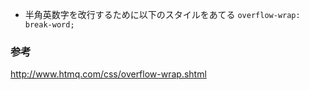 - 半角英数字を改行するために以下のスタイルをあてる
`overflow-wrap: break-word;`

### 参考
http://www.htmq.com/css/overflow-wrap.shtml

